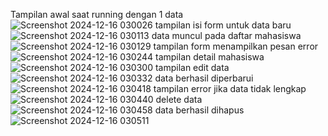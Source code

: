 Tampilan awal saat running dengan 1 data
![Screenshot 2024-12-16 030026](https://github.com/user-attachments/assets/b81a041d-0f6a-4522-a3c4-e7fed501cf93)
tampilan isi form untuk data baru
![Screenshot 2024-12-16 030113](https://github.com/user-attachments/assets/5ed5e27b-8fae-4f45-a5ae-687c360d58c5)
data muncul pada daftar mahasiswa
![Screenshot 2024-12-16 030129](https://github.com/user-attachments/assets/f53f35ee-3e80-4ef6-a7b3-7dbcc24a6c50)
tampilan form menampilkan pesan error
![Screenshot 2024-12-16 030244](https://github.com/user-attachments/assets/d5335891-1382-4d77-a6d2-8bba49c29f2f)
tampilan detail mahasiswa
![Screenshot 2024-12-16 030300](https://github.com/user-attachments/assets/0dee4168-da1e-470c-8653-cccc0841730f)
tampilan edit data
![Screenshot 2024-12-16 030332](https://github.com/user-attachments/assets/d276cf2f-9fe0-4ff5-b0b1-9d01dc357428)
data berhasil diperbarui
![Screenshot 2024-12-16 030418](https://github.com/user-attachments/assets/2fcd4b36-84e1-4c6d-aa6c-233285895836)
tampilan error jika data tidak lengkap
![Screenshot 2024-12-16 030440](https://github.com/user-attachments/assets/97383f43-ea91-48eb-9475-9ea1c890c469)
delete data
![Screenshot 2024-12-16 030458](https://github.com/user-attachments/assets/b6a2a6d3-c359-4d09-b99d-e838eae33063)
data berhasil dihapus
![Screenshot 2024-12-16 030511](https://github.com/user-attachments/assets/ebfb28d7-024c-4dae-92a4-da616172fdfd)
